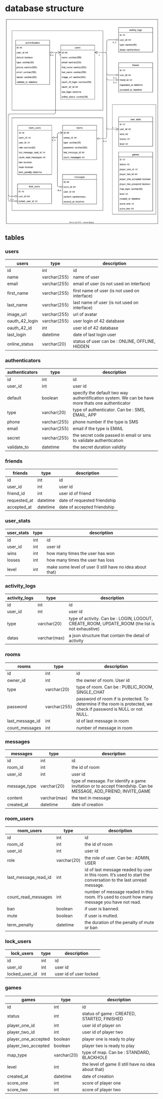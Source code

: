 # database structure

<img src="database.svg" alt="db" />

## tables

### users

|users               |type        |description |
|--------------------|------------|------------|
|id                  |int         |id          |
|name                |varchar(255)|name of user|
|email               |varchar(255)|email of user (is not used on interface)|
|first_name          |varchar(255)|first name of user (is not used on interface)|
|last_name           |varchar(255)|last name of user (is not used on interface)|
|image_url           |varchar(255)|url of avatar|
|oauth_42_login      |varchar(255)|user login of 42 database|
|oauth_42_id         |int         |user id of 42 database|
|last_login          |datetime    |date of last login user|
|online_status       |varchar(20) |status of user can be : ONLINE, OFFLINE, HIDDEN|


### authenticators

|authenticators      |type        |description |
|--------------------|------------|------------|
|id                  |int         |id          |
|user_id             |int         |user id     |
|default             |boolean     |specify the default two way authentification system. We can be have more thats one authenticator|
|type                |varchar(20) |type of authenticator. Can be : SMS, EMAIL, APP|
|phone               |varchar(255)|phone number if the type is SMS|
|email               |varchar(255)|email if the type is EMAIL|
|secret              |varchar(255)|the secret code passed in email or sms to validate authentication|
|validate_to         |datetime    |the secret duration validity|


### friends

|friends             |type        |description |
|--------------------|------------|------------|
|id                  |int         |id          |
|user_id             |int         |user id     |
|friend_id           |int         |user id of friend|
|requested_at        |datetime    |date of requested friendship|
|accepted_at         |datetime    |date of accepted friendship|

### user_stats

|user_stats          |type        |description |
|--------------------|------------|------------|
|id                  |int         |id          |
|user_id             |int         |user id     |
|wins                |int         |how many times the user has won|
|losses              |int         |how many times the user has loss|
|level               |int         |make some level of user (I still have no idea about that)|


### activity_logs

|activity_logs       |type        |description |
|--------------------|------------|------------|
|id                  |int         |id          |
|user_id             |int         |user id     |
|type                |varchar(20) |type of activity. Can be : LOGIN, LOGOUT, CREATE_ROOM, UPDATE_ROOM (the list is not exhaustive)|
|datas               |varchar(max)|a json structure that contain the detail of activity|


### rooms

|rooms               |type        |description |
|--------------------|------------|------------|
|id                  |int         |id          |
|owner_id            |int         |the owner of room. User id|
|type                |varchar(20) |type of room. Can be : PUBLIC_ROOM, SINGLE_CHAT|
|password            |varchar(255)|password of room if is protected. To determine if the room is protected, we check if password is NULL or not NULL.|
|last_message_id     |int         |id of last message in room|
|count_messages      |int         |number of message in room|

### messages

|messages            |type        |description |
|--------------------|------------|------------|
|id                  |int         |id          |
|room_id             |int         |the id of room|
|user_id             |int         |user id     |
|message_type        |varchar(20) |type of message. For identify a game invitation or to accept friendship. Can be MESSAGE, ADD_FRIEND, INVITE_GAME|
|content             |varchar(max)|the text in message|
|created_at          |datetime    |date of creation|

### room_users

|room_users          |type        |description |
|--------------------|------------|------------|
|id                  |int         |id          |
|room_id             |int         |the id of room|
|user_id             |int         |user id     |
|role                |varchar(20) |the role of user. Can be : ADMIN, USER|
|last_message_read_id|int         |id of last message readed by user in this room. It’s used to start the conversation to the last unread message.|
|count_read_messages |int         |number of message readed in this room. It’s used to count how many message you have not read.|
|ban                 |boolean     |if user is banned.|
|mute                |boolean     |if user is mutted.|
|term_penalty        |datetime    |the duration of the penalty of mute or ban|

### lock_users

|lock_users          |type        |description |
|--------------------|------------|------------|
|id                  |int         |id          |
|user_id             |int         |user id     |
|locked_user_id      |int         |user id of user locked|

### games

|games               |type        |description |
|--------------------|------------|------------|
|id                  |int         |id          |
|status              |int         |status of game : CREATED, STARTED, FINISHED|
|player_one_id       |int         |user id of player on|
|player_two_id       |int         |user id of player two|
|player_one_accepted |boolean     |player one is ready to play|
|player_two_accepted |boolean     |player two is ready to play|
|map_type            |varchar(20) |type of map. Can be : STANDARD, BLACKHOLE|
|level               |int         |the level of game (I still have no idea about that)|
|created_at          |datetime    |date of creation|
|score_one           |int         |score of player one|
|score_two           |int         |score of player two|
